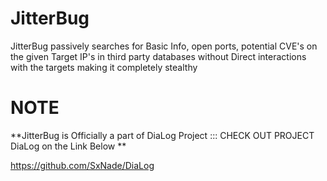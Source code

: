 # JitterBug
JitterBug passively searches for Basic Info, open ports, potential CVE's on the given Target IP's in third party databases without Direct interactions with the targets making it completely stealthy

# NOTE

**JitterBug is Officially a part of DiaLog Project ::: CHECK OUT PROJECT DiaLog on the Link Below **

https://github.com/SxNade/DiaLog
